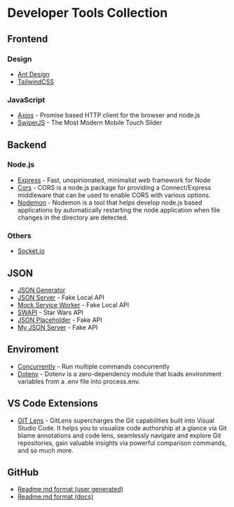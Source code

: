 # Developer Tools Collection

## Frontend

### Design

* [Ant Design](https://ant.design/)
* [TailwindCSS](http://tailwindcss.com/)

### JavaScript

* [Axios](https://www.npmjs.com/package/axios) - Promise based HTTP client for the browser and node.js
* [SwiperJS](https://swiperjs.com/) - The Most Modern Mobile Touch Slider

## Backend

### Node.js

* [Express](https://expressjs.com/) - Fast, unopinionated, minimalist web framework for Node
* [Cors](https://github.com/expressjs/cors) - CORS is a node.js package for providing a Connect/Express middleware that can be used to enable CORS with various options.
* [Nodemon](https://www.npmjs.com/package/nodemon) - Nodemon is a tool that helps develop node.js based applications by automatically restarting the node application when file changes in the directory are detected.

### Others
* [Socket.io](https://socket.io/)

## JSON

* [JSON Generator](https://www.json-generator.com/)
* [JSON Server](https://github.com/typicode/json-server) - Fake Local API
* [Mock Service Worker](https://mswjs.io/) - Fake Local API
* [SWAPI](https://swapi.dev/) - Star Wars API
* [JSON Placeholder](https://jsonplaceholder.typicode.com/) - Fake API
* [My JSON Server](https://my-json-server.typicode.com/typicode/demo) - Fake API

## Enviroment

* [Concurrently](https://www.npmjs.com/package/concurrently) - Run multiple commands concurrently
* [Dotenv](https://www.npmjs.com/package/dotenv) - Dotenv is a zero-dependency module that loads environment variables from a .env file into process.env.


## VS Code Extensions 

* [GIT Lens](https://marketplace.visualstudio.com/items?itemName=eamodio.gitlens) - GitLens supercharges the Git capabilities built into Visual Studio Code. It helps you to visualize code authorship at a glance via Git blame annotations and code lens, seamlessly navigate and explore Git repositories, gain valuable insights via powerful comparison commands, and so much more.

## GitHub 

* [Readme.md format (user generated)](https://github.com/GnuriaN/format-README)
* [Readme.md format (docs)](https://docs.github.com/en/github/writing-on-github/getting-started-with-writing-and-formatting-on-github/basic-writing-and-formatting-syntax)
